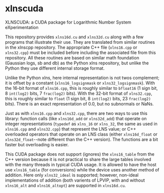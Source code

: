 # xlnscuda
XLNSCUDA: a CUDA package for Logarithmic Number System eXperimentation

This repository provides `xlns16d.cu` and `xlns32d.cu` along with a few programs that illustrate their use. They are translated from similar routines in the xlnscpp repository. The appropriate C++ file (`xlns16.cpp` or `xlns32.cpp`) must be included before including the associated file from this repository.  All these routines are based on similar math foundation (Gaussian logs, sb and db) as the Python xlns repository, but unlike the Python they use different internal storage format.

Unlike the Python xlns, here internal representation is not twos complement; it is offset by a constant (`xlns16_logsignmask` or `xlns32_logsignmask`). With the 16-bit format of `xlns16.cpp`, this is roughly similar to `bfloat16` (1 sign bit, 8 `int(log2)` bits, 7 `frac(log2)` bits). With the 32-bit format of `xlns32.cpp`, this is roughly similar to `float` (1 sign bit, 8 `int(log2)` bits, 23 `frac(log2)` bits). There is an exact representation of 0.0, but no subnormals or NaNs.

Just as with `xlns16.cpp` and `xlns32.cpp`, there are two ways to use this library: function calls (like `xlns16d_add` or `xlns32d_add`) that operate on integer representations (`typedef` as `xlns_16` or `xlns_32`, the same as used in `xlns16.cpp` and `xlns32.cpp`) that represent the LNS value; or C++ overloaded operators that operate on an LNS class (either `xlns16d_float` or `xlns32d_float`--note different than the C++ version).  The functions are a bit faster but overloading is easier.  

This CUDA package does not support (ignores) the `xlns16_table` from the C++ version because it is not practical to share the large tables involved with the many threads in typical CUDA usage. It is allowed to have the host use `xlns16_table` (for conversions) while the device uses another method of addition. Here only `xlns32_ideal` is supported; however, non-ideal implementations of addition (both varients of LPVIP, with and without `xlns16_alt` and `xlns16_altopt`) are supported in `xlns16d.cu`.
